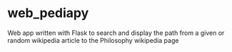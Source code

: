 web_pediapy
===========
Web app written with Flask to search and display the path from a given or random wikipedia article to the Philosophy wikipedia page
